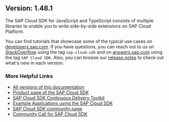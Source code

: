 ## Version: 1.48.1

The SAP Cloud SDK for JavaScript and TypeScript consists of multiple libraries to enable you to write side-by-side extensions on SAP Cloud Platform.

You can find tutorials that showcase some of the typical use cases on [developers.sap.com](https://developers.sap.com/tutorial-navigator.html?tag=products:technology-platform/sap-cloud-sdk/sap-cloud-sdk&tag=topic:javascript).
If you have questions, you can reach out to us on [StackOverflow](https://stackoverflow.com/questions/tagged/sap-cloud-sdk?tab=Newest) using the tag `sap-cloud-sdk` and on [answers.sap.com](https://answers.sap.com/tags/73555000100800000895) using the tag `SAP Cloud SDK`.
Also, you can browse our [release notes](https://help.sap.com/doc/2324e9c3b28748a4ae2ad08166d77675/1.0/en-US/js-index.html) to check out what's new in each version.

### More Helpful Links

- [All versions of this documentation](https://help.sap.com/viewer/product/SAP_CLOUD_SDK/1.0/en-US)
- [Product page of the SAP Cloud SDK](https://developers.sap.com/topics/cloud-sdk.html)
- [SAP Cloud SDK Continuous Delivery Toolkit](https://github.com/SAP/cloud-s4-sdk-pipeline)
- [Example Applications using the SAP Cloud SDK](https://github.com/SAP/cloud-s4-sdk-examples)
- [SAP Cloud SDK community page](https://community.sap.com/topics/cloud-sdk)
- [Community Call for SAP Cloud SDK](https://blogs.sap.com/2019/06/26/sap-cloud-sdk-new-format-of-the-update-call-for-sap-community/)
